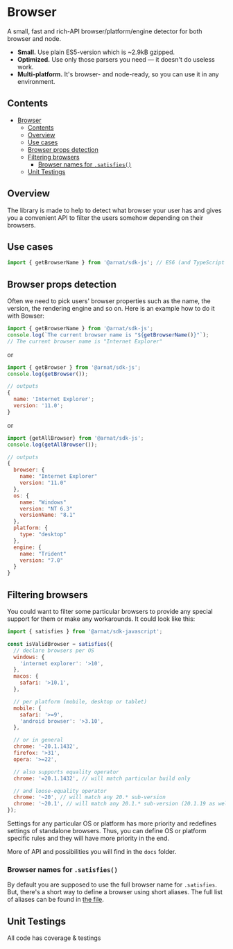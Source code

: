 # Browser

A small, fast and rich-API browser/platform/engine detector for both browser and node.

- **Small.** Use plain ES5-version which is ~2.9kB gzipped.
- **Optimized.** Use only those parsers you need — it doesn't do useless work.
- **Multi-platform.** It's browser- and node-ready, so you can use it in any environment.

## Contents

- [Browser](#browser)
  - [Contents](#contents)
  - [Overview](#overview)
  - [Use cases](#use-cases)
  - [Browser props detection](#browser-props-detection)
  - [Filtering browsers](#filtering-browsers)
    - [Browser names for `.satisfies()`](#browser-names-for-satisfies)
  - [Unit Testings](#unit-testings)

## Overview

The library is made to help to detect what browser your user has and gives you a convenient API to filter the users somehow depending on their browsers.

## Use cases

```javascript
import { getBrowserName } from '@arnat/sdk-js'; // ES6 (and TypeScript
```

## Browser props detection

Often we need to pick users' browser properties such as the name, the version, the rendering engine and so on. Here is an example how to do it with Bowser:

```javascript
import { getBrowserName } from '@arnat/sdk-js';
console.log(`The current browser name is "${getBrowserName()}"`);
// The current browser name is "Internet Explorer"
```

or

```javascript
import { getBrowser } from '@arnat/sdk-js';
console.log(getBrowser());

// outputs
{
  name: 'Internet Explorer';
  version: '11.0';
}
```

or

```javascript
import {getAllBrowser} from '@arnat/sdk-js';
console.log(getAllBrowser());

// outputs
{
  browser: {
    name: "Internet Explorer"
    version: "11.0"
  },
  os: {
    name: "Windows"
    version: "NT 6.3"
    versionName: "8.1"
  },
  platform: {
    type: "desktop"
  },
  engine: {
    name: "Trident"
    version: "7.0"
  }
}
```

## Filtering browsers

You could want to filter some particular browsers to provide any special support for them or make any workarounds.
It could look like this:

```javascript
import { satisfies } from '@arnat/sdk-javascript';

const isValidBrowser = satisfies({
  // declare browsers per OS
  windows: {
    'internet explorer': '>10',
  },
  macos: {
    safari: '>10.1',
  },

  // per platform (mobile, desktop or tablet)
  mobile: {
    safari: '>=9',
    'android browser': '>3.10',
  },

  // or in general
  chrome: '~20.1.1432',
  firefox: '>31',
  opera: '>=22',

  // also supports equality operator
  chrome: '=20.1.1432', // will match particular build only

  // and loose-equality operator
  chrome: '~20', // will match any 20.* sub-version
  chrome: '~20.1', // will match any 20.1.* sub-version (20.1.19 as well as 20.1.12.42-alpha.1)
});
```

Settings for any particular OS or platform has more priority and redefines settings of standalone browsers.
Thus, you can define OS or platform specific rules and they will have more priority in the end.

More of API and possibilities you will find in the `docs` folder.

### Browser names for `.satisfies()`

By default you are supposed to use the full browser name for `.satisfies`.
But, there's a short way to define a browser using short aliases. The full
list of aliases can be found in [the file](src/constants.js).

## Unit Testings

All code has coverage & testings
